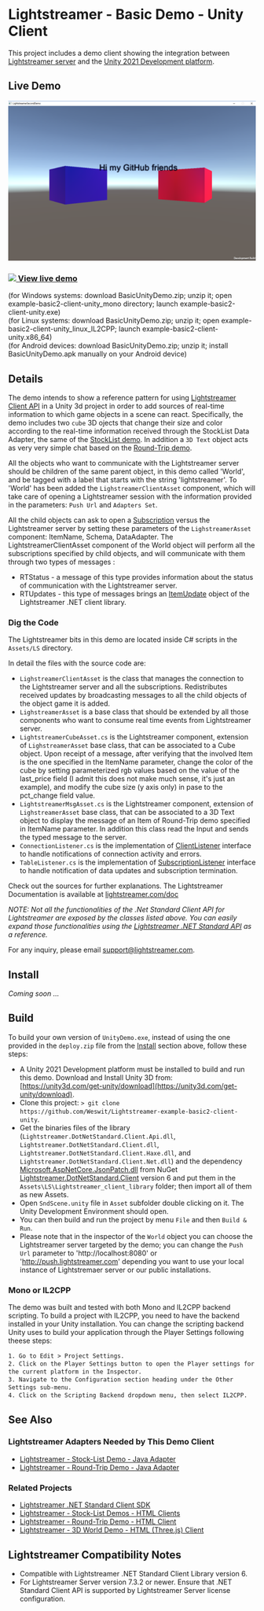 # Lightstreamer - Basic Demo - Unity Client

<!-- START DESCRIPTION lightstreamer-example-basic2-client-unity -->

This project includes a demo client showing the integration between [Lightstreamer server](https://www.lightstreamer.com/) and the [Unity 2021 Development platform](https://unity3d.com/).<br>

## Live Demo

[![Demo ScreenShot](screen_demo_large2.png)](https://demos.lightstreamer.com/UnityDemo/BasicUnityDemo.zip)<br>

### [![](http://demos.lightstreamer.com/site/img/play.png) View live demo](http://demos.lightstreamer.com/UnityDemo2/BasicUnityDemo.zip)<br>
(for Windows systems: download BasicUnityDemo.zip; unzip it; open example-basic2-client-unity_mono directory; launch example-basic2-client-unity.exe)<br>
(for Linux systems: download BasicUnityDemo.zip; unzip it; open example-basic2-client-unity_linux_IL2CPP; launch example-basic2-client-unity.x86_64)<br>
(for Android devices: download BasicUnityDemo.zip; unzip it; install BasicUnityDemo.apk manually on your Android device)

## Details

The demo intends to show a reference pattern for using [Lightstreamer Client API](https://github.com/Lightstreamer/Lightstreamer-lib-client-haxe) in a Unity 3d project in order to add sources of real-time information to which game objects in a scene can react.
Specifically, the demo includes two `cube` 3D ojects that change their size and color according to the real-time information received through the StockList Data Adapter, the same of the [StockList demo](https://github.com/Lightstreamer/Lightstreamer-example-StockList-client-javascript).
In addition a `3D Text` object acts as very very simple chat based on the [Round-Trip demo](https://github.com/Lightstreamer/Lightstreamer-example-RoundTrip-client-javascript). 

All the objects who want to communicate with the Lightstreamer server should be children of the same parent object, in this demo called 'World', and be tagged with a label that starts with the string 'lightstreamer'.
To 'World' has been added the `LighstreamerClientAsset` component, which will take care of opening a Lightstreamer session with the information provided in the parameters: `Push Url` and `Adapters Set`.

All the child objects can ask to open a [Subscription](https://lightstreamer.com/api/ls-dotnetstandard-client/latest/api/com.lightstreamer.client.Subscription.html) versus the Lightstreamer server by setting these parameters of the `LighstreamerAsset` component: ItemName, Schema, DataAdapter.
The LightstreamerClientAsset component of the World object will perform all the subscriptions specified by child objects, and will communicate with them through two types of messages :

* RTStatus - a message of this type provides information about the status of communication with the Lightstreamer server.
* RTUpdates - this type of messages brings an [ItemUpdate](https://lightstreamer.com/api/ls-dotnetstandard-client/latest/api/com.lightstreamer.client.ItemUpdate.html) object of the Lightstreamer .NET client library.

### Dig the Code

The Lightstreamer bits in this demo are located inside C# scripts in the `Assets/LS` directory.<br>

In detail the files with the source code are:
* `LighstreamerClientAsset` is the class that manages the connection to the Lightstreamer server and all the subscriptions. Redistributes received updates by broadcasting messages to all the child objects of the object game it is added.
* `LighstreamerAsset` is a base class that should be extended by all those components who want to consume real time events from Lightstreamer server. 
* `LightstreamerCubeAsset.cs` is the Lightstreamer component, extension of `LighstreamerAsset` base class, that can be associated to a Cube object. Upon receipt of a message, 
after verifying that the involved Item is the one specified in the ItemName parameter, change the color of the cube by setting parameterized rgb values based on the value of the last_price field (I admit this does not make much sense, it's just an example), and modify the cube size (y axis only) in pase to the pct_change field value.
* `LightstreamerMsgAsset.cs` is the Lightstreamer component, extension of `LighstreamerAsset` base class, that can be associated to a 3D Text object to display the message of an Item of Round-Trip demo specified in ItemName parameter.
In addition this class read the Input and sends the typed message to the server.
* `ConnectionListener.cs` is the implementation of [ClientListener](https://lightstreamer.com/api/ls-dotnetstandard-client/latest/api/com.lightstreamer.client.ClientListener.html) interface to handle notifications of connection activity and errors. 
* `TableListener.cs` is the implementation of [SubscriptionListener](https://lightstreamer.com/api/ls-dotnetstandard-client/latest/api/com.lightstreamer.client.SubscriptionListener.html) interface to handle notification of data updates and subscription termination.

Check out the sources for further explanations. The Lightstreamer Documentation is available at [lightstreamer.com/doc](https://lightstreamer.com/doc)<br>

<i>NOTE: Not all the functionalities of the .Net Standard Client API for Lightstreamer are exposed by the classes listed above. You can easily expand those functionalities using the [Lightstreamer .NET Standard API](https://lightstreamer.com/api/ls-dotnetstandard-client/latest/api/Index.html) as a reference. </i>

For any inquiry, please email support@lightstreamer.com.

<!-- END DESCRIPTION lightstreamer-example-basic2-client-unity -->

## Install

<i>Coming soon ... </i>


## Build

To build your own version of `UnityDemo.exe`, instead of using the one provided in the `deploy.zip` file from the [Install](https://github.com/Lightstreamer/Lightstreamer-example-basic2-client-unity#install) section above, follow these steps:

* A Unity 2021 Development platform must be installed to build and run this demo. Download and Install Unity 3D from: [https://unity3d.com/get-unity/download](https://unity3d.com/get-unity/download).
* Clone this project: `> git clone https://github.com/Weswit/Lightstreamer-example-basic2-client-unity`.
* Get the  binaries files of the library (`Lightstreamer.DotNetStandard.Client.Api.dll`, `Lightstreamer.DotNetStandard.Client.dll`, `Lightstreamer.DotNetStandard.Client.Haxe.dll`, and `Lightstreamer.DotNetStandard.Client.Net.dll`) and the dependency [Microsoft.AspNetCore.JsonPatch.dll](https://www.nuget.org/packages/Microsoft.AspNetCore.JsonPatch/) from NuGet [Lightstreamer.DotNetStandard.Client](https://www.nuget.org/packages/Lightstreamer.DotNetStandard.Client/) version 6 and put them in the `Assets\LS\Lightstreamer_client_library` folder; then import all of them as new Assets.
* Open `SndScene.unity` file in `Asset` subfolder double clicking on it. The Unity Development Environment should open.
* You can then build and run the project by menu `File` and then `Build & Run`.
* Please note that in the inspector of the `World` object you can choose the Lightstreamer server targeted by the demo; you can change the `Push Url` parameter to 'http://localhost:8080' or 'http://push.lightstreamer.com' depending you want to use your local instance of Lightstremaer server or our public installations.

### Mono or IL2CPP

The demo was built and tested with both Mono and IL2CPP backend scripting.
To build a project with IL2CPP, you need to have the backend installed in your Unity installation. You can change the scripting backend Unity uses to build your application through the Player Settings following theese steps:

	1. Go to Edit > Project Settings.
	2. Click on the Player Settings button to open the Player settings for the current platform in the Inspector.
	3. Navigate to the Configuration section heading under the Other Settings sub-menu.
	4. Click on the Scripting Backend dropdown menu, then select IL2CPP.

## See Also

### Lightstreamer Adapters Needed by This Demo Client

<!-- START RELATED_ENTRIES -->
* [Lightstreamer - Stock-List Demo - Java Adapter](https://github.com/Weswit/Lightstreamer-example-Stocklist-adapter-java)
* [Lightstreamer - Round-Trip Demo - Java Adapter](https://github.com/Lightstreamer/Lightstreamer-example-RoundTrip-adapter-java)

<!-- END RELATED_ENTRIES -->

### Related Projects

* [Lightstreamer .NET Standard Client SDK](https://www.nuget.org/packages/Lightstreamer.DotNetStandard.Client/)
* [Lightstreamer - Stock-List Demos - HTML Clients](https://github.com/Weswit/Lightstreamer-example-Stocklist-client-javascript)
* [Lightstreamer - Round-Trip Demo - HTML Client](https://github.com/Lightstreamer/Lightstreamer-example-RoundTrip-client-javascript)
* [Lightstreamer - 3D World Demo - HTML (Three.js) Client](https://github.com/Weswit/Lightstreamer-example-3DWorld-client-javascript)

## Lightstreamer Compatibility Notes

* Compatible with Lightstreamer .NET Standard Client Library version 6.
* For Lightstreamer Server version 7.3.2 or newer. Ensure that .NET Standard Client API is supported by Lightstreamer Server license configuration.

